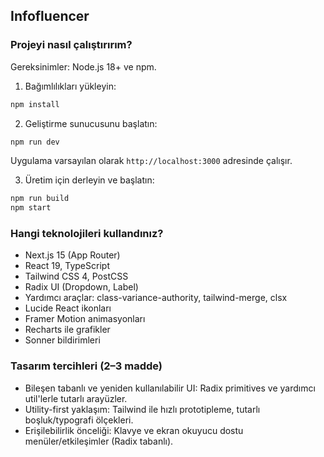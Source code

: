 ## Infofluencer

### Projeyi nasıl çalıştırırım?

Gereksinimler: Node.js 18+ ve npm.

1. Bağımlılıkları yükleyin:

```bash
npm install
```

2. Geliştirme sunucusunu başlatın:

```bash
npm run dev
```

Uygulama varsayılan olarak `http://localhost:3000` adresinde çalışır.

3. Üretim için derleyin ve başlatın:

```bash
npm run build
npm start
```

### Hangi teknolojileri kullandınız?

- Next.js 15 (App Router)
- React 19, TypeScript
- Tailwind CSS 4, PostCSS
- Radix UI (Dropdown, Label)
- Yardımcı araçlar: class-variance-authority, tailwind-merge, clsx
- Lucide React ikonları
- Framer Motion animasyonları
- Recharts ile grafikler
- Sonner bildirimleri

### Tasarım tercihleri (2–3 madde)

- Bileşen tabanlı ve yeniden kullanılabilir UI: Radix primitives ve yardımcı util'lerle tutarlı arayüzler.
- Utility-first yaklaşım: Tailwind ile hızlı prototipleme, tutarlı boşluk/typografi ölçekleri.
- Erişilebilirlik önceliği: Klavye ve ekran okuyucu dostu menüler/etkileşimler (Radix tabanlı).
